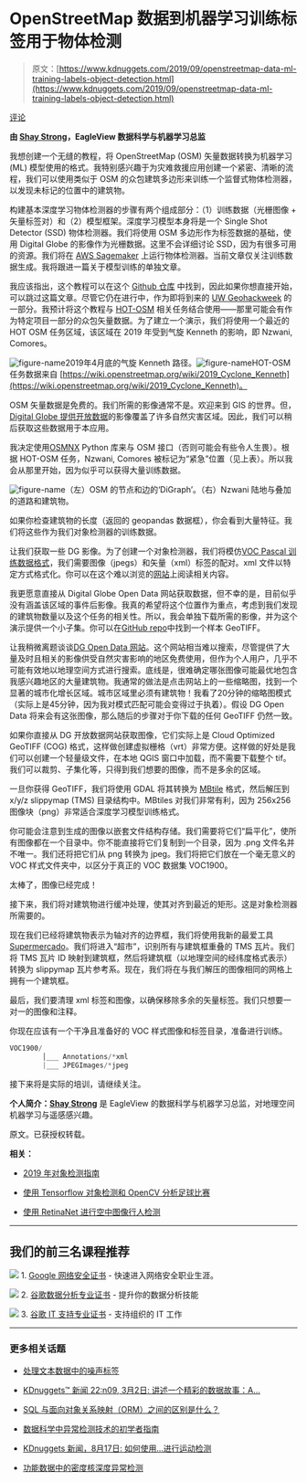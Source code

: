 # OpenStreetMap 数据到机器学习训练标签用于物体检测

> 原文：[https://www.kdnuggets.com/2019/09/openstreetmap-data-ml-training-labels-object-detection.html](https://www.kdnuggets.com/2019/09/openstreetmap-data-ml-training-labels-object-detection.html)

[评论](#comments)

**由 [Shay Strong](https://www.linkedin.com/in/shay-strong/)，EagleView 数据科学与机器学习总监**

我想创建一个无缝的教程，将 OpenStreetMap (OSM) 矢量数据转换为机器学习 (ML) 模型使用的格式。我特别感兴趣于为灾难救援应用创建一个紧密、清晰的流程，我们可以使用类似于 OSM 的众包建筑多边形来训练一个监督式物体检测器，以发现未标记的位置中的建筑物。

构建基本深度学习物体检测器的步骤有两个组成部分：（1）训练数据（光栅图像 + 矢量标签对）和（2）模型框架。深度学习模型本身将是一个 Single Shot Detector (SSD) 物体检测器。我们将使用 OSM 多边形作为标签数据的基础，使用 Digital Globe 的影像作为光栅数据。这里不会详细讨论 SSD，因为有很多可用的资源。我们将在 [AWS Sagemaker](https://aws.amazon.com/sagemaker/) 上运行物体检测器。当前文章仅关注训练数据生成。我将跟进一篇关于模型训练的单独文章。

我应该指出，这个教程可以在这个 [Github 仓库](https://github.com/shaystrong/sagely) 中找到，因此如果你想直接开始，可以跳过这篇文章。尽管它仍在进行中，作为即将到来的 [UW Geohackweek](https://geohackweek.github.io/) 的一部分。我预计将这个教程与 [HOT-OSM](https://www.hotosm.org/) 相关任务结合使用——那里可能会有作为特定项目一部分的众包矢量数据。为了建立一个演示，我们将使用一个最近的 HOT OSM 任务区域，该区域在 2019 年受到气旋 Kenneth 的影响，即 Nzwani, Comores。

![figure-name](../Images/0fff813d4fc63f67a48919ba2489c09e.png)2019年4月底的气旋 Kenneth 路径。![figure-name](../Images/d3896569ea9e025396e63a3818695d41.png)HOT-OSM 任务数据来自 [https://wiki.openstreetmap.org/wiki/2019_Cyclone_Kenneth](https://wiki.openstreetmap.org/wiki/2019_Cyclone_Kenneth)。

OSM 矢量数据是免费的。我们所需的影像通常不是。欢迎来到 GIS 的世界。但，[Digital Globe 提供开放数据](https://www.digitalglobe.com/ecosystem/open-data)的影像覆盖了许多自然灾害区域。因此，我们可以稍后获取这些数据用于本应用。

我决定使用[OSMNX](https://automating-gis-processes.github.io/2017/lessons/L7/retrieve-osm-data.html) Python 库来与 OSM 接口（否则可能会有些令人生畏）。根据 HOT-OSM 任务，Nzwani, Comores 被标记为“紧急”位置（见上表）。所以我会从那里开始，因为似乎可以获得大量训练数据。

![figure-name](../Images/4e8c6c678c3ffab9fedbfa3990865d6b.png)（左）OSM 的节点和边的‘DiGraph’。（右）Nzwani 陆地与叠加的道路和建筑物。

如果你检查建筑物的长度（返回的 geopandas 数据框），你会看到大量特征。我们将这些作为我们对象检测器的训练数据。

让我们获取一些 DG 影像。为了创建一个对象检测器，我们将模仿[VOC Pascal 训练数据格式](http://host.robots.ox.ac.uk/pascal/VOC/)，我们需要图像（jpegs）和矢量（xml）标签的配对。xml 文件以特定方式格式化。你可以在这个难以浏览的[网站](http://host.robots.ox.ac.uk/pascal/VOC/)上阅读相关内容。

我更愿意直接从 Digital Globe Open Data 网站获取数据，但不幸的是，目前似乎没有涵盖该区域的事件后影像。我真的希望将这个位置作为重点，考虑到我们发现的建筑物数量以及这个任务的相关性。所以，我会单独下载所需的影像，并为这个演示提供一个小子集。你可以在[GitHub repo](https://github.com/shaystrong/sagely)中找到一个样本 GeoTIFF。

让我稍微离题谈谈[DG Open Data 网站](https://www.digitalglobe.com/ecosystem/open-data)。这个网站相当难以搜索，尽管提供了大量及时且相关的影像供受自然灾害影响的地区免费使用，但作为个人用户，几乎不可能有效地以地理空间方式进行搜索。底线是，很难确定哪张图像可能最优地包含我感兴趣地区的大量建筑物。我通常的做法是点击网站上的一些缩略图，找到一个显著的城市化增长区域。城市区域里必须有建筑物！我看了20分钟的缩略图模式（实际上是45分钟，因为我对模式匹配可能会变得过于执着）。假设 DG Open Data 将来会有这张图像，那么随后的步骤对于你下载的任何 GeoTIFF 仍然一致。

如果你直接从 DG 开放数据网站获取图像，它们实际上是 Cloud Optimized GeoTIFF (COG) 格式，这样做创建虚拟栅格（vrt）非常方便。这样做的好处是我们可以创建一个轻量级文件，在本地 QGIS 窗口中加载，而不需要下载整个 tif。我们可以裁剪、子集化等，只得到我们想要的图像，而不是多余的区域。

一旦你获得 GeoTIFF，我们将使用 GDAL 将其转换为 [MBtile](https://github.com/mapbox/mbtiles-spec) 格式，然后解压到 x/y/z slippymap (TMS) 目录结构中。MBtiles 对我们非常有利，因为 256x256 图像块（png）非常适合深度学习模型训练格式。

你可能会注意到生成的图像以嵌套文件结构存储。我们需要将它们“扁平化”，使所有图像都在一个目录中。你不能直接将它们复制到一个目录，因为 .png 文件名并不唯一。我们还将把它们从 png 转换为 jpeg。我们将把它们放在一个毫无意义的 VOC 样式文件夹中，以区分于真正的 VOC 数据集 VOC1900。

太棒了，图像已经完成！

接下来，我们将对建筑物进行缓冲处理，使其对齐到最近的矩形。这是对象检测器所需要的。

现在我们已经将建筑物表示为轴对齐的边界框，我们将使用我新的最爱工具 [Supermercado](https://github.com/mapbox/supermercado)。我们将进入“超市”，识别所有与建筑框重叠的 TMS 瓦片。我们将 TMS 瓦片 ID 映射到建筑框，然后将建筑框（以地理空间的经纬度格式表示）转换为 slippymap 瓦片参考系。现在，我们将在与我们解压的图像相同的网格上拥有一个建筑框。

最后，我们要清理 xml 标签和图像，以确保移除多余的矢量标签。我们只想要一对一的图像和注释。

你现在应该有一个干净且准备好的 VOC 样式图像和标签目录，准备进行训练。

```py
VOC1900/
        │___ Annotations/*xml
        |___ JPEGImages/*jpeg
```

接下来将是实际的培训，请继续关注。

**个人简介：[Shay Strong](https://www.linkedin.com/in/shay-strong/)** 是 EagleView 的数据科学与机器学习总监，对地理空间机器学习与遥感感兴趣。

原文。已获授权转载。

**相关：**

+   [2019 年对象检测指南](/2019/08/2019-guide-object-detection.html)

+   [使用 Tensorflow 对象检测和 OpenCV 分析足球比赛](/2018/07/analyze-soccer-game-using-tensorflow-object-detection-opencv.html)

+   [使用 RetinaNet 进行空中图像行人检测](/2019/03/pedestrian-detection-aerial-images-retinanet.html)

* * *

## 我们的前三名课程推荐

![](../Images/0244c01ba9267c002ef39d4907e0b8fb.png) 1\. [Google 网络安全证书](https://www.kdnuggets.com/google-cybersecurity) - 快速进入网络安全职业生涯。

![](../Images/e225c49c3c91745821c8c0368bf04711.png) 2\. [谷歌数据分析专业证书](https://www.kdnuggets.com/google-data-analytics) - 提升你的数据分析技能

![](../Images/0244c01ba9267c002ef39d4907e0b8fb.png) 3\. [谷歌 IT 支持专业证书](https://www.kdnuggets.com/google-itsupport) - 支持组织的 IT 工作

* * *

### 更多相关话题

+   [处理文本数据中的噪声标签](https://www.kdnuggets.com/2023/04/dealing-noisy-labels-text-data.html)

+   [KDnuggets™ 新闻 22:n09, 3月2日: 讲述一个精彩的数据故事：A…](https://www.kdnuggets.com/2022/n09.html)

+   [SQL 与面向对象关系映射（ORM）之间的区别是什么？](https://www.kdnuggets.com/2022/02/difference-sql-object-relational-mapping-orm.html)

+   [数据科学中异常检测技术的初学者指南](https://www.kdnuggets.com/2023/05/beginner-guide-anomaly-detection-techniques-data-science.html)

+   [KDnuggets 新闻，8月17日: 如何使用…进行运动检测](https://www.kdnuggets.com/2022/n33.html)

+   [功能数据中的密度核深度异常检测](https://www.kdnuggets.com/density-kernel-depth-for-outlier-detection-in-functional-data)
